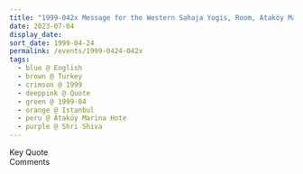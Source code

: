 ```yaml
---
title: "1999-042x Message for the Western Sahaja Yogis, Room, Ataköy Marina Hotel, Istanbul, Turkey"
date: 2023-07-04
display_date: 
sort_date: 1999-04-24
permalink: /events/1999-0424-042x
tags:
  - blue @ English
  - brown @ Turkey
  - crimson @ 1999
  - deeppink @ Quote
  - green @ 1999-04
  - orange @ Istanbul
  - peru @ Ataköy Marina Hote
  - purple @ Shri Shiva
---
```


<wave-list>
  <list-title color="green" width="75">Key Quote</list-title>
  <list-item color="BlanchedAlmond"  width="200"></list-item>
  <list-item color="Lavender"></list-item>
  <list-item color="BlanchedAlmond"></list-item>
</wave-list>

<br>

<wave-list>
  <list-title color="green" width="75">Comments</list-title>
  <list-item color="BlanchedAlmond"  width="200"></list-item>
  <list-item color="Lavender"></list-item>
  <list-item color="BlanchedAlmond"></list-item>
</wave-list>